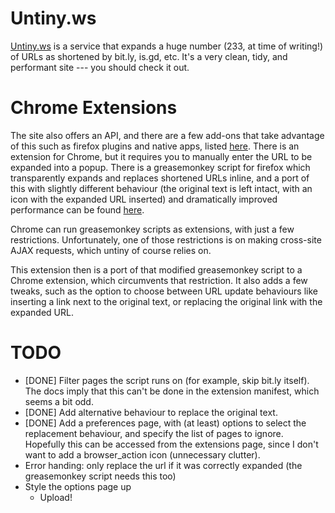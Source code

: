 Untiny.ws
=========

[Untiny.ws](http://untiny.ws) is a service that expands a huge number
(233, at time of writing!) of URLs as shortened by bit.ly, is.gd, etc.
It's a very clean, tidy, and performant site --- you should check it
out.

Chrome Extensions
=================

The site also offers an API, and there are a few add-ons that take
advantage of this such as firefox plugins and native apps, listed
[here](http://untiny.ws/extra/).  There is an extension for Chrome,
but it requires you to manually enter the URL to be expanded into a
popup.  There is a greasemonkey script for firefox which transparently
expands and replaces shortened URLs inline, and a port of this with
slightly different behaviour (the original text is left intact, with
an icon with the expanded URL inserted) and dramatically improved
performance can be found
[here](http://github.com/markhepburn/untiny-greasemonkey).

Chrome can run greasemonkey scripts as extensions, with just a few
restrictions.  Unfortunately, one of those restrictions is on making
cross-site AJAX requests, which untiny of course relies on.

This extension then is a port of that modified greasemonkey script to
a Chrome extension, which circumvents that restriction.  It also adds
a few tweaks, such as the option to choose between URL update
behaviours like inserting a link next to the original text, or
replacing the original link with the expanded URL.

TODO
====

 * [DONE] Filter pages the script runs on (for example, skip bit.ly itself).
   The docs imply that this can't be done in the extension manifest,
   which seems a bit odd.
 * [DONE] Add alternative behaviour to replace the original text.
 * [DONE] Add a preferences page, with (at least) options to select the
   replacement behaviour, and specify the list of pages to ignore.
   Hopefully this can be accessed from the extensions page, since I
   don't want to add a browser_action icon (unnecessary clutter).
 * Error handing: only replace the url if it was correctly expanded
   (the greasemonkey script needs this too)
 * Style the options page up
   * Upload!
